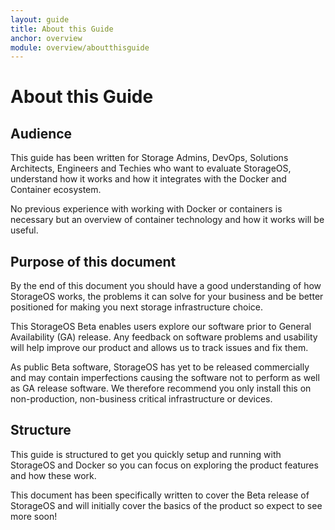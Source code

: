 ```yaml
---
layout: guide
title: About this Guide
anchor: overview
module: overview/aboutthisguide
---
```


# About this Guide

## Audience
This guide has been written for Storage Admins, DevOps, Solutions Architects, Engineers and Techies who want to evaluate StorageOS, understand how it works and how it integrates with the Docker and Container ecosystem.

No previous experience with working with Docker or containers is necessary but an overview of container technology and how it works will be useful.

## Purpose of this document
By the end of this document you should have a good understanding of how StorageOS works, the problems it can solve for your business and be better positioned for making you next storage infrastructure choice.

This StorageOS Beta enables users explore our software prior to General Availability (GA) release.  Any feedback on software problems and usability will help improve our product and allows us to track issues and fix them.

As public Beta software, StorageOS has yet to be released commercially and may contain imperfections causing the software not to perform as well as GA release software.  We therefore recommend you only install this on non-production, non-business critical infrastructure or devices.

## Structure
This guide is structured to get you quickly setup and running with StorageOS and Docker so you can focus on exploring the product features and how these work.

This document has been specifically written to cover the Beta release of StorageOS and will initially cover the basics of the product so expect to see more soon!

<!---This guide is structured into the following sections: *to be revised as sections are changed*
1.	Getting Started: what is StorageOS and what problems does it solve for you
2.	Architectural Overview: Break down of the architectural components StorageOS comprises, how they join together and the infrastructure use cases that are supported.
3.	Installation Requirements: What you’ll need to get started for you chosen deployment method
4.	Installation Guide: Guides you through the installation process for your chosen deployment method
5.	Exercises: These are here to help you get up to speed with StorageOS and familiarise yourself with the features and why they matter
6.	GUI and Administration: This section is concerned with introducing you to the GUI and how its organised – you should already have become familiar with this in the previous section.
7. --->

